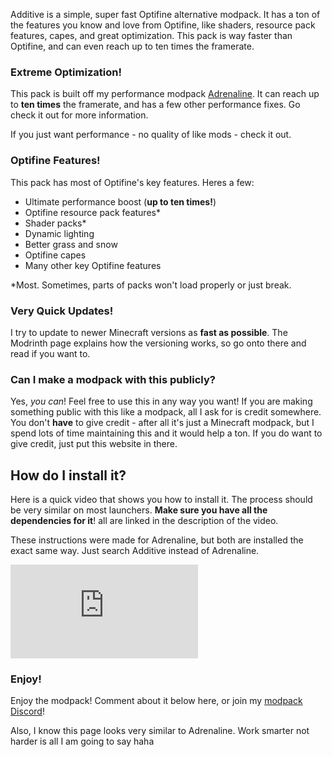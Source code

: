 Additive is a simple, super fast Optifine alternative modpack. It has a ton of the features you know and love from Optifine, like shaders, resource pack features, capes, and great optimization. This pack is way faster than Optifine, and can even reach up to ten times the framerate.

### Extreme Optimization!
This pack is built off my performance modpack [Adrenaline](https://intergrav.github.io/Adrenaline/). It can reach up to **ten times** the framerate, and has a few other performance fixes. Go check it out for more information.

If you just want performance - no quality of like mods - check it out.

### Optifine Features!
This pack has most of Optifine's key features. Heres a few:
* Ultimate performance boost (**up to ten times!**)
* Optifine resource pack features*
* Shader packs*
* Dynamic lighting
* Better grass and snow
* Optifine capes
* Many other key Optifine features

*Most. Sometimes, parts of packs won't load properly or just break.

### Very Quick Updates!
I try to update to newer Minecraft versions as **fast as possible**. The Modrinth page explains how the versioning works, so go onto there and read if you want to.

### Can I make a modpack with this publicly?
Yes, *you can*! Feel free to use this in any way you want! If you are making something public with this like a modpack, all I ask for is credit somewhere. You don't **have** to give credit - after all it's just a Minecraft modpack, but I spend lots of time maintaining this and it would help a ton. If you do want to give credit, just put this website in there.

## How do I install it?
Here is a quick video that shows you how to install it. The process should be very similar on most launchers. **Make sure you have all the dependencies for it**! all are linked in the description of the video.

These instructions were made for Adrenaline, but both are installed the exact same way. Just search Additive instead of Adrenaline.

<div class="responsive">
  <iframe src="https://www.youtube.com/embed/9-hT8V_wCqw?start=8" title="YouTube video player" frameborder="0" allow="accelerometer; autoplay; clipboard-write; encrypted-media; gyroscope; picture-in-picture" allowfullscreen></iframe>
</div>

### Enjoy!
Enjoy the modpack! Comment about it below here, or join my [modpack Discord](https://discord.gg/36Tv44cYte)!

Also, I know this page looks very similar to Adrenaline. Work smarter not harder is all I am going to say haha

<script src="https://giscus.app/client.js"
        data-repo="intergrav/additive"
        data-repo-id="R_kgDOHmlgdg"
        data-category="giscus"
        data-category-id="DIC_kwDOHmlgds4CQf66"
        data-mapping="pathname"
        data-strict="0"
        data-reactions-enabled="1"
        data-emit-metadata="0"
        data-input-position="top"
        data-theme="light"
        data-lang="en"
        data-loading="lazy"
        crossorigin="anonymous"
        async>
</script>